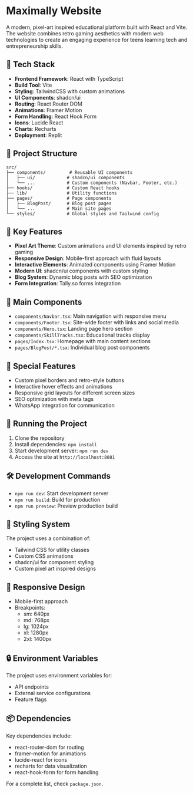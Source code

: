 
# Maximally Website

A modern, pixel-art inspired educational platform built with React and Vite. The website combines retro gaming aesthetics with modern web technologies to create an engaging experience for teens learning tech and entrepreneurship skills.

## 🚀 Tech Stack

- **Frontend Framework**: React with TypeScript
- **Build Tool**: Vite
- **Styling**: TailwindCSS with custom animations
- **UI Components**: shadcn/ui
- **Routing**: React Router DOM
- **Animations**: Framer Motion
- **Form Handling**: React Hook Form
- **Icons**: Lucide React
- **Charts**: Recharts
- **Deployment**: Replit

## 📁 Project Structure

```
src/
├── components/         # Reusable UI components
│   ├── ui/            # shadcn/ui components
│   └── ...            # Custom components (Navbar, Footer, etc.)
├── hooks/             # Custom React hooks
├── lib/               # Utility functions
├── pages/             # Page components
│   ├── BlogPost/      # Blog post pages
│   └── ...            # Main site pages
└── styles/            # Global styles and Tailwind config
```

## 🎨 Key Features

- **Pixel Art Theme**: Custom animations and UI elements inspired by retro gaming
- **Responsive Design**: Mobile-first approach with fluid layouts
- **Interactive Elements**: Animated components using Framer Motion
- **Modern UI**: shadcn/ui components with custom styling
- **Blog System**: Dynamic blog posts with SEO optimization
- **Form Integration**: Tally.so forms integration

## 🔧 Main Components

- `components/Navbar.tsx`: Main navigation with responsive menu
- `components/Footer.tsx`: Site-wide footer with links and social media
- `components/Hero.tsx`: Landing page hero section
- `components/SkillTracks.tsx`: Educational tracks display
- `pages/Index.tsx`: Homepage with main content sections
- `pages/BlogPost/*.tsx`: Individual blog post components

## 🎯 Special Features

- Custom pixel borders and retro-style buttons
- Interactive hover effects and animations
- Responsive grid layouts for different screen sizes
- SEO optimization with meta tags
- WhatsApp integration for communication

## 🚀 Running the Project

1. Clone the repository
2. Install dependencies: `npm install`
3. Start development server: `npm run dev`
4. Access the site at `http://localhost:8081`

## 🛠️ Development Commands

- `npm run dev`: Start development server
- `npm run build`: Build for production
- `npm run preview`: Preview production build

## 🎨 Styling System

The project uses a combination of:
- Tailwind CSS for utility classes
- Custom CSS animations
- shadcn/ui for component styling
- Custom pixel art inspired designs

## 📱 Responsive Design

- Mobile-first approach
- Breakpoints:
  - sm: 640px
  - md: 768px
  - lg: 1024px
  - xl: 1280px
  - 2xl: 1400px

## 🔒 Environment Variables

The project uses environment variables for:
- API endpoints
- External service configurations
- Feature flags

## 📦 Dependencies

Key dependencies include:
- react-router-dom for routing
- framer-motion for animations
- lucide-react for icons
- recharts for data visualization
- react-hook-form for form handling

For a complete list, check `package.json`.
